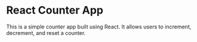 # React Counter App
This is a simple counter app built using React. It allows users to increment, decrement, and reset a counter.
